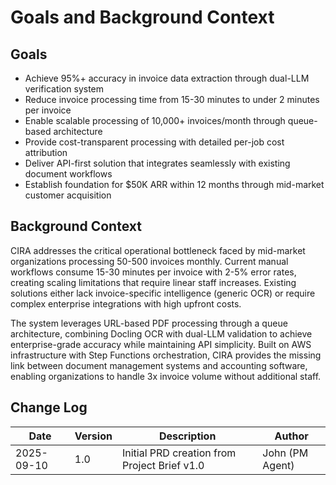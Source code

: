 # Goals and Background Context

## Goals
- Achieve 95%+ accuracy in invoice data extraction through dual-LLM verification system
- Reduce invoice processing time from 15-30 minutes to under 2 minutes per invoice  
- Enable scalable processing of 10,000+ invoices/month through queue-based architecture
- Provide cost-transparent processing with detailed per-job cost attribution
- Deliver API-first solution that integrates seamlessly with existing document workflows
- Establish foundation for $50K ARR within 12 months through mid-market customer acquisition

## Background Context
CIRA addresses the critical operational bottleneck faced by mid-market organizations processing 50-500 invoices monthly. Current manual workflows consume 15-30 minutes per invoice with 2-5% error rates, creating scaling limitations that require linear staff increases. Existing solutions either lack invoice-specific intelligence (generic OCR) or require complex enterprise integrations with high upfront costs.

The system leverages URL-based PDF processing through a queue architecture, combining Docling OCR with dual-LLM validation to achieve enterprise-grade accuracy while maintaining API simplicity. Built on AWS infrastructure with Step Functions orchestration, CIRA provides the missing link between document management systems and accounting software, enabling organizations to handle 3x invoice volume without additional staff.

## Change Log
| Date | Version | Description | Author |
|------|---------|-------------|--------|
| 2025-09-10 | 1.0 | Initial PRD creation from Project Brief v1.0 | John (PM Agent) |
